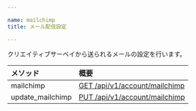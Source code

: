 ```yaml
---

name: mailchimp
title: メール配信設定

---
```


クリエイティブサーベイから送られるメールの設定を行います。

|メソッド|概要|
|:---|:---|
|mailchimp|[GET /api/v1/account/mailchimp](#account_mailchimp)|
|update_mailchimp|[PUT /api/v1/account/mailchimp](#account_update_mailchimp)|
